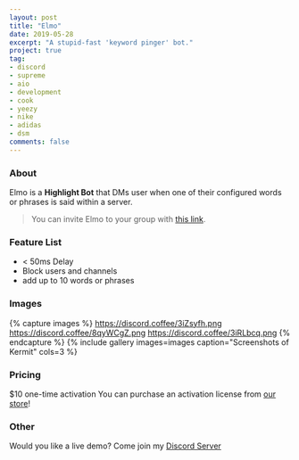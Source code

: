 ```yaml
---
layout: post
title: "Elmo"
date: 2019-05-28
excerpt: "A stupid-fast 'keyword pinger' bot."
project: true
tag:
- discord
- supreme
- aio
- development
- cook 
- yeezy 
- nike 
- adidas
- dsm
comments: false
---
```


### About
Elmo is a **Highlight Bot** that DMs user when one of their configured words or phrases is said within a server. 

> You can invite Elmo to your group with [this link](https://discordapp.com/api/oauth2/authorize?client_id=585630909697490944&permissions=8&scope=bot).

### Feature List
* < 50ms Delay
* Block users and channels
* add up to 10 words or phrases


### Images
{% capture images %}
	https://discord.coffee/3iZsyfh.png
	https://discord.coffee/8qyWCgZ.png
	https://discord.coffee/3iRLbcq.png
{% endcapture %}
{% include gallery images=images caption="Screenshots of Kermit" cols=3 %}

### Pricing
$10 one-time activation
You can purchase an activation license from [our store](https://elmo.sycer.dev/)!


### Other
Would you like a live demo? Come join my [Discord Server](https://discord.gg/Agg6yFV)


